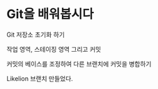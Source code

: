 # Git을 배워봅시다

Git 저장소 초기화 하기

작업 영역, 스테이징 영역 그리고 커밋

커밋의 베이스를 조정하여 다른 브랜치에 커밋을 병합하기

Likelion 브랜치 만들었다.
